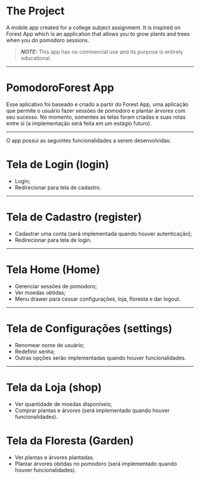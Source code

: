 # The Project
A mobile app created for a college subject assignment. It is inspired on Forest App which is an application that allows you to grow plants and trees when you do pomodoro sessions. 

> **_NOTE:_**  This app has no commercial use and its purpose is entirely educational.

---
# PomodoroForest App

Esse aplicativo foi baseado e criado a partir do Forest App, uma aplicação que permite o usuário fazer sessões de pomodoro e plantar árvores com seu sucesso. No momento, somentes as telas foram criadas e suas rotas entre si (a implementação será feita em um estágio futuro).

---
O app possui as seguintes funcionalidades a serem desenvolvidas:

# Tela de Login (login)
- Login;
- Redirecionar para tela de cadastro.

---
# Tela de Cadastro (register)
- Cadastrar uma conta (será implementada quando houver autenticação);
- Redirecionar para tela de login.

---
# Tela Home (Home)
- Gerenciar sessões de pomodoro;
- Ver moedas obtidas;
- Menu drawer para cessar configurações, loja, floresta e dar logout.

---
# Tela de Configurações (settings)
- Renomear nome de usuário;
- Redefinir senha;
- Outras opções serão implementadas quando houver funcionalidades.

---
# Tela da Loja (shop)
- Ver quantidade de moedas disponíveis;
- Comprar plantas e árvores (será implementado quando houver funcionalidades).

# Tela da Floresta (Garden)
- Ver plantas e árvores plantadas.
- Plantar árvores obitdas no pomodoro (será implementado quando houver funcionalidades).
